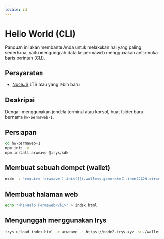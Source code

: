 ```yaml
---
locale: id
---
```


# Hello World (CLI)

Panduan ini akan membantu Anda untuk melakukan hal yang paling sederhana, yaitu mengunggah data ke permaweb menggunakan antarmuka baris perintah (CLI).

## Persyaratan

-   [NodeJS](https://nodejs.org) LTS atau yang lebih baru

## Deskripsi

Dengan menggunakan jendela terminal atau konsol, buat folder baru bernama `hw-permaweb-1`.

## Persiapan

```sh
cd hw-permaweb-1
npm init -y
npm install arweave @irys/sdk
```

## Membuat sebuah dompet (wallet)

```sh
node -e "require('arweave').init({}).wallets.generate().then(JSON.stringify).then(console.log.bind(console))" > wallet.json
```

## Membuat halaman web

```sh
echo "<h1>Halo Permaweb</h1>" > index.html
```

## Mengunggah menggunakan Irys

```sh
irys upload index.html -c arweave -h https://node2.irys.xyz -w ./wallet.json
```

